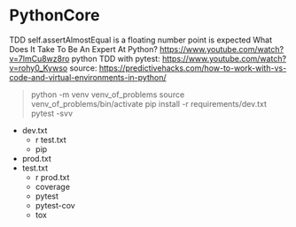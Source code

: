 # PythonCore
TDD
self.assertAlmostEqual is a floating number point is expected
What Does It Take To Be An Expert At Python?  https://www.youtube.com/watch?v=7lmCu8wz8ro
python TDD with pytest: https://www.youtube.com/watch?v=rohy0_Kywso
source: https://predictivehacks.com/how-to-work-with-vs-code-and-virtual-environments-in-python/
> python -m venv venv_of_problems
> source venv_of_problems/bin/activate
> pip install -r requirements/dev.txt
> pytest -svv
- dev.txt
  - r test.txt
  - pip
- prod.txt
- test.txt
  - r prod.txt
  - coverage
  - pytest
  - pytest-cov
  - tox
